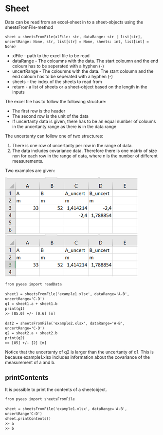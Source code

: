 
# Sheet

Data can be read from an excel-sheet in to a sheet-objects using the sheetsFromFile-method

```
sheet = sheetsFromFile(xlFile: str, dataRange: str | list[str], uncertRange: None, str, list[str] = None, sheets: int, list[int] = None)
```

 - xlFile - path to the excel file to be read
 - dataRange - The coloumns with the data. The start coloumn and the end coloum has to be seperated with a hyphen (-)
 - uncertRange - The coloumns with the data. The start coloumn and the end coloum has to be seperated with a hyphen (-)
 - sheets - the index of the sheets to read from
 - return - a list of sheets or a sheet-object based on the length in the inputs

The excel file has to follow the following structure:
 - The first row is the header
 - The second row is the unit of the data
 - If uncertanty data is given, there has to be an equal number of coloums in the uncertanty range as there is in the data range

The uncertanty can follow one of two structures:
 1. There is one row of uncertanty per row in the range of data.
 2. The data includes covariance data. Therefore there is one matrix of size nxn for each row in the range of data, where n is the number of different measurements.

Two examples are given:

![Example 1](/docs/examples/example1.png)
![Example 2](/docs/examples/example2.png)

```
from pyees import readData

sheet1 = sheetsFromFile('example1.xlsx', dataRange='A-B', uncertRange='C-D')
q1 = sheet1.a + sheet1.b
print(q1)
>> [85.0] +/- [0.6] [m]

dat2 = sheetsFromFile('example2.xlsx', dataRange='A-B', uncertRange='C-D')
q2 = sheet2.a + sheet2.b
print(q2)
>> [85] +/- [2] [m]
```

Notice that the uncertanty of q2 is larger than the uncertanty of q1. This is because example1.xlsx includes information about the covariance of the measurement of a and b.


## printContents

It is possible to print the contents of a sheetobject. 

```
from pyees import sheetsFromFile

sheet = sheetsFromFile('example1.xlsx', dataRange='A-B', uncertRange'C-D')
sheet.printContents()
>> a
>> b
```

